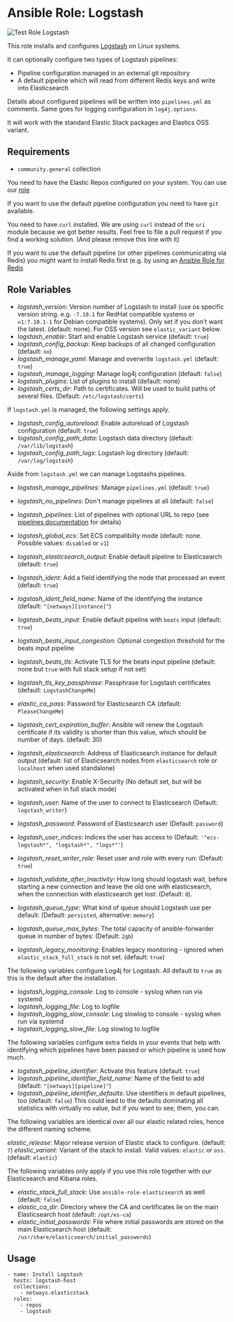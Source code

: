 Ansible Role: Logstash
=========

![Test Role Logstash](https://github.com/netways/ansible-collection-elasticstack/actions/workflows/test_role_logstash.yml/badge.svg)

This role installs and configures [Logstash](https://www.elastic.co/products/logstash) on Linux systems.

It can optionally configure two types of Logstash pipelines:
* Pipeline configuration managed in an external git repository
* A default pipeline which will read from different Redis keys and write into Elasticsearch

Details about configured pipelines will be written into `pipelines.yml` as comments. Same goes for logging configuration in `log4j.options`.

It will work with the standard Elastic Stack packages and Elastics OSS variant.

Requirements
------------

* `community.general` collection

You need to have the Elastic Repos configured on your system. You can use our [role](./role-repos.md)

If you want to use the default pipeline configuration you need to have `git` available.

You need to have `curl` installed. We are using `curl` instead of the `uri` module because we got better results. Feel free to file a pull request if you find a working solution. (And please remove this line with it)

If you want to use the default pipeline (or other pipelines communicating via Redis) you might want to install Redis first (e.g. by using an [Ansible Role for Redis](https://galaxy.ansible.com/geerlingguy/redis)

Role Variables
--------------

* *logstash_version*: Version number of Logstash to install (use os specific version string. e.g. `-7.10.1` for RedHat compatible systems or `=1:7.10.1-1` for Debian compatible systems). Only set if you don't want the latest. (default: none). For OSS version see `elastic_variant` below.
* *logstash_enable*: Start and enable Logstash service (default: `true`)
* *logstash_config_backup*: Keep backups of all changed configuration (default: `no`)
* *logstash_manage_yaml*: Manage and overwrite `logstash.yml` (default: `true`)
* *logstash_manage_logging*: Manage log4j configuration (default: `false`)
* *logstash_plugins*: List of plugins to install (default: none)
* *logstash_certs_dir*: Path to certificates. Will be used to build paths of several files. (Default: `/etc/logstash/certs`)

If `logstash.yml` is managed, the following settings apply.

* *logstash_config_autoreload*: Enable autoreload of Logstash configuration (default: `true`)
* *logstash_config_path_data*: Logstash data directory (default: `/var/lib/logstash`)
* *logstash_config_path_logs*: Logstash log directory (default: `/var/log/logstash`)

Aside from `logstash.yml` we can manage Logstashs pipelines.

* *logstash_manage_pipelines*: Manage `pipelines.yml` (default: `true`)
* *logstash_no_pipelines*: Don't manage pipelines at all (default: `false`)
* *logstash_pipelines*: List of pipelines with optional URL to repo (see [pipelines documentation](file:///roles/logstash/docs/pipelines.md) for details)
* *logstash_global_ecs*: Set ECS compatibilty mode (default: none. Possible values: `disabled` or `v1`)
* *logstash_elasticsearch_output*: Enable default pipeline to Elasticsearch (default: `true`)
* *logstash_ident*: Add a field identifying the node that processed an event (default: `true`)
* *logstash_ident_field_name*: Name of the identifying the instance (default: `"[netways][instance]"`)
* *logstash_beats_input*: Enable default pipeline with `beats` input (default: `true`)
* *logstash_beats_input_congestion*: Optional congestion threshold for the beats input pipeline
* *logstash_beats_tls*: Activate TLS for the beats input pipeline (default: none but `true` with full stack setup if not set)
* *logstash_tls_key_passphrase*: Passphrase for Logstash certificates (default: `LogstashChangeMe`)
* *elastic_ca_pass*: Password for Elasticsearch CA (default: `PleaseChangeMe`)
* *logstash_cert_expiration_buffer*: Ansible will renew the Logstash certificate if its validity is shorter than this value, which should be number of days. (default: 30)
* *logstash_elasticsearch*: Address of Elasticsearch instance for default output (default: list of Elasticsearch nodes from `elasticsearch` role or `localhost` when used standalone)
* *logstash_security*: Enable X-Security (No default set, but will be activated when in full stack mode)
* *logstash_user*: Name of the user to connect to Elasticsearch (Default: `logstash_writer`)
* *logstash_password*: Password of Elasticsearch user (Default: `password`)
* *logstash_user_indices*: Indices the user has access to (Default: `'"ecs-logstash*", "logstash*", "logs*"'`)
* *logstash_reset_writer_role*: Reset user and role with every run: (Default: `true`)
* *logstash_validate_after_inactivity*: How long should logstash wait, before starting a new connection and leave the old one with elasticsearch, when the connection with elasticsearch get lost: (Default: `0`).
* *logstash_queue_type*: What kind of queue should Logstash use per default: (Default: `persisted`, alternative: `memory`)
* *logstash_queue_max_bytes*: The total capacity of ansible-forwarder queue in number of bytes: (Default: `2gb`)



* *logstash_legacy_monitoring*: Enables legacy monitoring - ignored when `elastic_stack_full_stack` is not set. (default: `true`)

The following variables configure Log4j for Logstash. All default to `true` as this is the default after the installation.

* *logstash_logging_console*: Log to console - syslog when run via systemd
* *logstash_logging_file*: Log to logfile
* *logstash_logging_slow_console*: Log slowlog to console - syslog when run via systemd
* *logstash_logging_slow_file*: Log slowlog to logfile

The following variables configure extra fields in your events that help with identifying which pipelines have been passed or which pipeline is used how much.

* *logstash_pipeline_identifier*: Activate this feature (default: `true`)
* *logstash_pipeline_identifier_field_name*: Name of the field to add (default: `"[netways][pipeline]"`)
* *logstash_pipeline_identifier_defaults*: Use identifiers in default pipelines, too (default: `false`) This could lead to the defaults dominating all statistics with virtually no value, but if you want to see, them, you can.

The following variables are identical over all our elastic related roles, hence the different naming scheme.

*elastic_release*: Major release version of Elastic stack to configure. (default: `7`)
*elastic_variant*: Variant of the stack to install. Valid values: `elastic` or `oss`. (default: `elastic`)

The following variables only apply if you use this role together with our Elasticsearch and Kibana roles.

* *elastic_stack_full_stack*: Use `ansible-role-elasticsearch` as well (default: `false`)
* *elastic_ca_dir*: Directory where the CA and certificates lie on the main Elasticsearch host (default: `/opt/es-ca`)
* *elastic_initial_passwords*: File where initial passwords are stored on the main Elasticsearch host (default: `/usr/share/elasticsearch/initial_passwords`)

## Usage

```
- name: Install Logstash
  hosts: logstash-host
  collections:
    - netways.elasticstack
  roles:
    - repos
    - logstash
```

